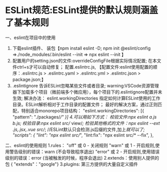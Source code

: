 # ESLint规范:ESLint提供的默认规则涵盖了基本规则
一、eslint在项目中的使用
1. 下载eslint插件、 装包【npm install eslint -D;
                    npm init @eslint/config =>./node_modules/.bin/eslint --init => npx eslint --init 】
2. 配置用户的setting.json的文件:overrideConfigFile根据实际情况配置; 在本文件ctrl+s才可以自动修复；
   配置.eslintrc.js,
    【配置文件:eslint使用配置的顺序：.eslintrc.js > .eslintrc.yaml > .eslintrc.yml > .eslintrc.json > package.json;】
3. .eslintignore 告诉ESLint忽略某些文件或者目录; 
   warning:VSCode资源管理器下加载多个项目（微前端多个微应用），每个项目下的.eslintignore配置并未生效;
   解决办法：
   eslint.workingDirectories 指定如何计算ESLint使用的工作目录。ESLint解析相对于工作目录的配置文件；
   最好的解决方案，通过正则匹配，特别适合monorepo项目结构：
       "eslint.workingDirectories": [{ "pattern": "./packages/*/" }]
4.可以用如下方式：
    校验文件:npx eslint a.js b.js;
    校验目录:npx eslint src/* view/*;
    检验其他格式的文件：npx eslint --ext .js,.jsx,.vue  src/*;
            //ESLint默认只会检测.js后缀的文件,加上*就可以了;        
    "scripts": {
     "lint": "npx eslint src/*",
     "lint:fix": "npx eslint src/*  --fix",
     },

二、eslint的使用规则
1.rules：
  "off"   或 0   - 关闭规则
  "warn"  或 1   - 开启规则,使用警告级别的错误：warn (不会导致程序退出)
  "error" 或 2   - 开启规则,使用错误级别的错误：error (当被触发的时候，程序会退出)
2.extends：使用别人提供的包 { "extends"："google"}
3.plugins: 第三方提供的大量自定义插件
